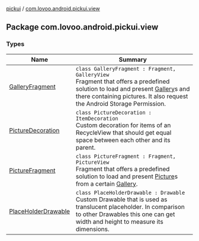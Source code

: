 [pickui](../index.md) / [com.lovoo.android.pickui.view](./index.md)

## Package com.lovoo.android.pickui.view

### Types

| Name | Summary |
|---|---|
| [GalleryFragment](-gallery-fragment/index.md) | `class GalleryFragment : Fragment, GalleryView`<br>Fragment that offers a predefined solution to load and present [Gallery](#)s and there containing pictures. It also request the Android Storage Permission. |
| [PictureDecoration](-picture-decoration/index.md) | `class PictureDecoration : ItemDecoration`<br>Custom decoration for items of an RecycleView that should get equal space between each other and its parent. |
| [PictureFragment](-picture-fragment/index.md) | `class PictureFragment : Fragment, PictureView`<br>Fragment that offers a predefined solution to load and present [Picture](#)s from a certain [Gallery](#). |
| [PlaceHolderDrawable](-place-holder-drawable/index.md) | `class PlaceHolderDrawable : Drawable`<br>Custom Drawable that is used as translucent placeholder. In comparison to other Drawables this one can get width and height to measure its dimensions. |
